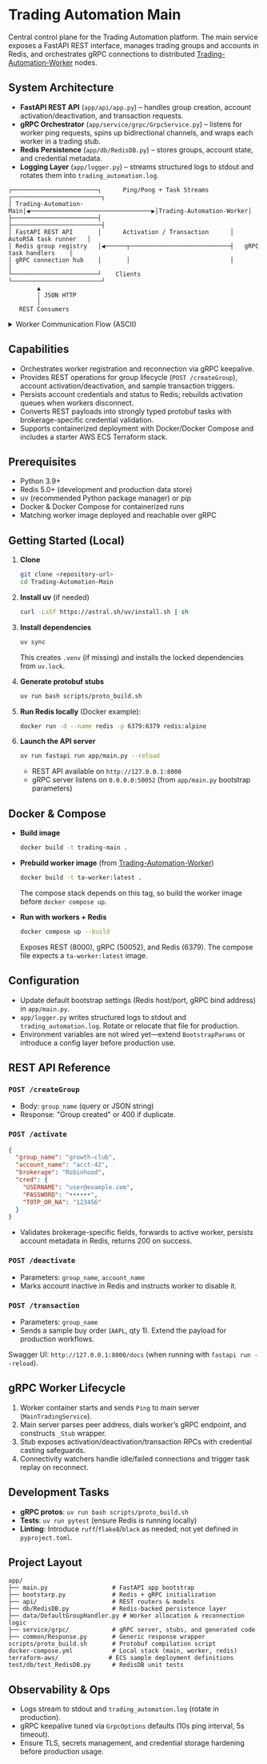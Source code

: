 # Trading Automation Main

Central control plane for the Trading Automation platform. The main service exposes a FastAPI REST interface, manages trading groups and accounts in Redis, and orchestrates gRPC connections to 
distributed [Trading-Automation-Worker](https://github.com/roieGolst/Trading-Automation-Worker) nodes.

## System Architecture

- **FastAPI REST API** (`app/api/app.py`) – handles group creation, account activation/deactivation, and transaction requests.
- **gRPC Orchestrator** (`app/service/grpc/GrpcService.py`) – listens for worker ping requests, spins up bidirectional channels, and wraps each worker in a trading stub.
- **Redis Persistence** (`app/db/RedisDB.py`) – stores groups, account state, and credential metadata.
- **Logging Layer** (`app/logger.py`) – streams structured logs to stdout and rotates them into `trading_automation.log`.

```
┌────────────────────────┐      Ping/Pong + Task Streams      ┌─────────────────────────┐
│ Trading-Automation-Main│◀──────────────────────────────────▶│Trading-Automation-Worker│
├────────────────────────┤                                    ├─────────────────────────┤
│ FastAPI REST API       │      Activation / Transaction      │   AutoRSA task runner   │
│ Redis group registry   │◀──────┬────────────────────────────┤   gRPC task handlers    │
│ gRPC connection hub    │       │                            │                         │
└────────────────────────┘    Clients                         └─────────────────────────┘
        ▲
        │ JSON HTTP
        │
   REST Consumers
```

<details>
<summary>Worker Communication Flow (ASCII)</summary>

```
                             ┌────────────────────────────┐
                             │        REST Clients        │
                             └────────────┬───────────────┘
                                          │ JSON/HTTPS
                                          ▼
                   ┌────────────────────────────────────────────┐
                   │        Trading Automation Main             │
                   │────────────────────────────────────────────│
                   │    FastAPI Layer                           │
                   │                                            │
                   │   ┌────────────────────────────────────┐   │
                   │   │  Router (/createGroup,/activate)   │   │
                   │   └────────────────┬───────────────────┘   │
                   │                    │ look up group stub    │
                   │   ┌────────────────▼───────────────────┐   │
                   │   │      DefaultGroupHandler           │   │
                   │   │  • queues new groups               │   │
                   │   │  • maps groups → worker stubs      │   │
                   │   │  • replays tasks on reconnect      │   │
                   │   └────────────────┬───────────────────┘   │
                   │                    │ persist metadata      │
                   │   ┌────────────────▼───────────────────┐   │
                   │   │             RedisDB                │   │
                   │   │  • group registry                  │   │
                   │   │  • account creds & status          │   │
                   │   └────────────────┬───────────────────┘   │
                   │                    │ worker lifecycle      │
                   │    gRPC Control Plane                      │
                   │   ┌────────────────▼───────────────────┐   │
                   │   │   MainTradingService (Ping)        │   │
                   │   │  • waits for worker Ping           │   │
                   │   │  • extracts worker callback addr   │   │
                   │   └────────────────┬───────────────────┘   │
                   │                    │ host:port             │
                   │   ┌────────────────▼───────────────────┐   │
                   │   │   Trading Stub (per worker)        │   │
                   │   │  • holds gRPC channel              │   │
                   │   │  • forwards activation/txn RPCs    │   │
                   │   │  • watches channel health          │   │
                   │   └────────────────┬───────────────────┘   │
                   └────────────────────┼───────────────────────┘
                                        │ secure gRPC
                                        ▼
             ┌────────────────────────────────────────────────────────┐
             │              Trading Automation Worker                 │
             │────────────────────────────────────────────────────────│
             │  Ping Client  → sends Ping with callback port          │
             │  gRPC Server  ← receives activation/deactivation/etc   │
             │  Strategy Runtime → executes trading logic             │
             │  Trading Adapter → talks to brokerage/exchange         │
             └────────────────────────────────────────────────────────┘
```

</details>

## Capabilities

- Orchestrates worker registration and reconnection via gRPC keepalive.
- Provides REST operations for group lifecycle (`POST /createGroup`), account activation/deactivation, and sample transaction triggers.
- Persists account credentials and status to Redis; rebuilds activation queues when workers disconnect.
- Converts REST payloads into strongly typed protobuf tasks with brokerage-specific credential validation.
- Supports containerized deployment with Docker/Docker Compose and includes a starter AWS ECS Terraform stack.

## Prerequisites

- Python 3.9+
- Redis 5.0+ (development and production data store)
- uv (recommended Python package manager) or pip
- Docker & Docker Compose for containerized runs
- Matching worker image deployed and reachable over gRPC

## Getting Started (Local)

1. **Clone**
   ```bash
   git clone <repository-url>
   cd Trading-Automation-Main
   ```

2. **Install uv** (if needed)
   ```bash
   curl -LsSf https://astral.sh/uv/install.sh | sh
   ```

3. **Install dependencies**
   ```bash
   uv sync
   ```
   This creates `.venv` (if missing) and installs the locked dependencies from `uv.lock`.

4. **Generate protobuf stubs**
   ```bash
   uv run bash scripts/proto_build.sh
   ```

5. **Run Redis locally** (Docker example):
   ```bash
   docker run -d --name redis -p 6379:6379 redis:alpine
   ```

6. **Launch the API server**
   ```bash
   uv run fastapi run app/main.py --reload
   ```
   - REST API available on `http://127.0.0.1:8000`
   - gRPC server listens on `0.0.0.0:50052` (from `app/main.py` bootstrap parameters)

## Docker & Compose

- **Build image**
  ```bash
  docker build -t trading-main .
  ```

- **Prebuild worker image** (from [Trading-Automation-Worker](https://github.com/roieGolst/Trading-Automation-Worker))
  ```bash
  docker build -t ta-worker:latest .
  ```
  The compose stack depends on this tag, so build the worker image before `docker compose up`.

- **Run with workers + Redis**
  ```bash
  docker compose up --build
  ```
  Exposes REST (8000), gRPC (50052), and Redis (6379). The compose file expects a `ta-worker:latest` image.

## Configuration

- Update default bootstrap settings (Redis host/port, gRPC bind address) in `app/main.py`.
- `app/logger.py` writes structured logs to stdout and `trading_automation.log`. Rotate or relocate that file for production.
- Environment variables are not wired yet—extend `BootstrapParams` or introduce a config layer before production use.

## REST API Reference

### `POST /createGroup`
- Body: `group_name` (query or JSON string)
- Response: "Group created" or 400 if duplicate.

### `POST /activate`
```json
{
  "group_name": "growth-club",
  "account_name": "acct-42",
  "brokerage": "Robinhood",
  "cred": {
    "USERNAME": "user@example.com",
    "PASSWORD": "••••••",
    "TOTP_OR_NA": "123456"
  }
}
```
- Validates brokerage-specific fields, forwards to active worker, persists account metadata in Redis, returns 200 on success.

### `POST /deactivate`
- Parameters: `group_name`, `account_name`
- Marks account inactive in Redis and instructs worker to disable it.

### `POST /transaction`
- Parameters: `group_name`
- Sends a sample buy order (`AAPL`, qty 1). Extend the payload for production workflows.

Swagger UI: `http://127.0.0.1:8000/docs` (when running with `fastapi run --reload`).

## gRPC Worker Lifecycle

1. Worker container starts and sends `Ping` to main server (`MainTradingService`).
2. Main server parses peer address, dials worker’s gRPC endpoint, and constructs `_Stub` wrapper.
3. Stub exposes activation/deactivation/transaction RPCs with credential casting safeguards.
4. Connectivity watchers handle idle/failed connections and trigger task replay on reconnect.

## Development Tasks

- **gRPC protos**: `uv run bash scripts/proto_build.sh`
- **Tests**: `uv run pytest` (ensure Redis is running locally)
- **Linting**: Introduce `ruff`/`flake8`/`black` as needed; not yet defined in `pyproject.toml`.

## Project Layout

```
app/
├── main.py                  # FastAPI app bootstrap
├── bootstarp.py             # Redis + gRPC initialization
├── api/                     # REST routers & models
├── db/RedisDB.py            # Redis-backed persistence layer
├── data/DefaultGroupHandler.py # Worker allocation & reconnection logic
├── service/grpc/            # gRPC server, stubs, and generated code
├── common/Response.py       # Generic response wrapper
scripts/proto_build.sh       # Protobuf compilation script
docker-compose.yml           # Local stack (main, worker, redis)
terraform-aws/              # ECS sample deployment definitions
test/db/test_RedisDB.py      # RedisDB unit tests
```

## Observability & Ops

- Logs stream to stdout and `trading_automation.log` (rotate in production).
- gRPC keepalive tuned via `GrpcOptions` defaults (10s ping interval, 5s timeout).
- Ensure TLS, secrets management, and credential storage hardening before production usage.
